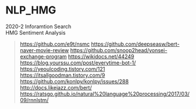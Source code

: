# NLP_HMG
2020-2 Inforamtion Search<br>
HMG Sentiment Analysis<br>
> https://github.com/e9t/nsmc
> https://github.com/deepseasw/bert-naver-movie-review
> https://github.com/snoop2head/yonsei-exchange-program
> https://wikidocs.net/44249
> https://blog.yourssu.com/post/everytime-bot-1/
> https://yeoulcoding.tistory.com/121
> https://itsallgoodman.tistory.com/9
> https://github.com/konlpy/konlpy/issues/288
> http://docs.likejazz.com/bert/
> https://ratsgo.github.io/natural%20language%20processing/2017/03/09/rnnlstm/
